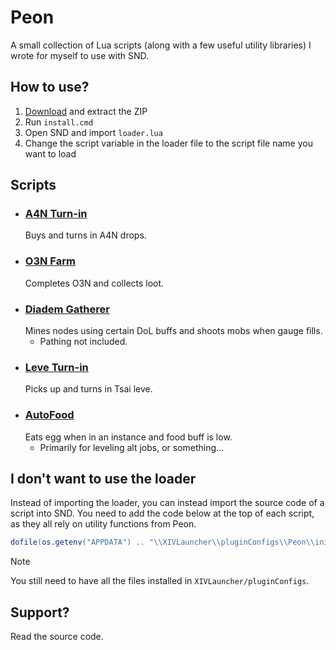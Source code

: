 # Peon
A small collection of Lua scripts (along with a few useful utility libraries) I wrote for myself to use with SND.

## How to use?
1. [Download](https://github.com/heIIish/Peon/archive/refs/heads/master.zip) and extract the ZIP
2. Run `install.cmd`
3. Open SND and import `loader.lua`
4. Change the script variable in the loader file to the script file name you want to load

## Scripts
* ### [A4N Turn-in](Peon/Scripts/A4N%20Turn-in.lua)
  Buys and turns in A4N drops.
* ### [O3N Farm](Peon/Scripts/O3N%20Farm.lua)
  Completes O3N and collects loot.
* ### [Diadem Gatherer](Peon/Scripts/Diadem%20Gatherer.lua)
  Mines nodes using certain DoL buffs and shoots mobs when gauge fills.
  * Pathing not included.
* ### [Leve Turn-in](Peon/Scripts/A4N%20Turn-in.lua)
  Picks up and turns in Tsai leve.
* ### [AutoFood](Peon/Scripts/AutoFood.lua)
  Eats egg when in an instance and food buff is low.
  * Primarily for leveling alt jobs, or something...

## I don't want to use the loader
Instead of importing the loader, you can instead import the source code of a script into SND. You need to add the code below at the top of each script, as they all rely on utility functions from Peon.
```lua
dofile(os.getenv("APPDATA") .. "\\XIVLauncher\\pluginConfigs\\Peon\\init.lua")
```

> [!NOTE]
> You still need to have all the files installed in `XIVLauncher/pluginConfigs`.

## Support?
Read the source code.
